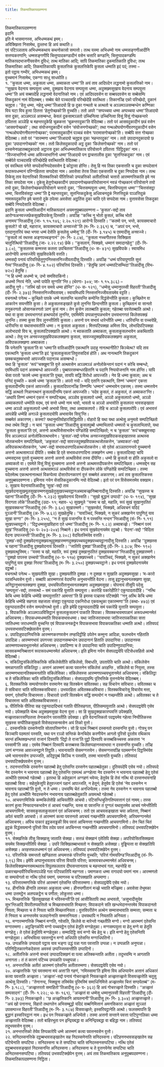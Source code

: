 ```yaml
---
title: तिकमातिकापदवण्णना

---
```

तिकमातिकापदवण्णना  
इदानि  
इति मे भासमानस्स, अभिधम्मकथं इमम्।  
अविक्खित्ता निसामेथ, दुल्लभा हि अयं कथाति॥  
एवं पटिञ्ञाताय अभिधम्मकथाय कथनोकासो सम्पत्तो। तत्थ यस्मा अभिधम्मो नाम धम्मसङ्गणीआदीनि सत्तप्पकरणानि; धम्मसङ्गणीपि चित्तुप्पादकण्डादीनं वसेन चत्तारि कण्डानि; चित्तुप्पादकण्डम्पि मातिकापदभाजनीयवसेन दुविधं; तत्थ मातिका आदि; सापि तिकमातिका दुकमातिकाति दुविधा; तत्थ तिकमातिका आदि; तिकमातिकायपि कुसलत्तिकं कुसलत्तिकेपि कुसला धम्माति इदं पदं; तस्मा –  
इतो पट्ठाय गम्भीरं, अभिधम्मकथं इमम्।  
वुच्चमानं निसामेथ, एकग्गा साधु साधवोति॥  
१. ‘‘कुसला धम्मा, अकुसला धम्मा, अब्याकता धम्मा’’ति अयं ताव आदिपदेन लद्धनामो कुसलत्तिको नाम। ‘‘सुखाय वेदनाय सम्पयुत्ता धम्मा, दुक्खाय वेदनाय सम्पयुत्ता धम्मा, अदुक्खमसुखाय वेदनाय सम्पयुत्ता धम्मा’’ति अयं सब्बपदेहि लद्धनामो वेदनात्तिको नाम। एवं आदिपदवसेन वा सब्बपदवसेन वा सब्बेसम्पि तिकदुकानं नामं वेदितब्बम्। सब्बेव चेते पञ्चदसहि परिच्छेदेहि ववत्थिता। तिकानञ्हि एको परिच्छेदो, दुकानं चतुद्दस। ‘‘हेतू धम्मा, नहेतू धम्मा’’तिआदयो हि छ दुका गन्थतो च अत्थतो च अञ्ञमञ्ञसम्बन्धेन कण्णिका विय घटा विय हुत्वा ठितत्ता ‘हेतुगोच्छको’ति वुच्चति। ततो अपरे ‘‘सप्पच्चया धम्मा अप्पच्चया धम्मा’’तिआदयो सत्त दुका, अञ्ञमञ्ञं असम्बन्धा, केवलं दुकसामञ्ञतो उच्चिनित्वा उच्चिनित्वा विसुं विसुं गोच्छकन्तरे ठपितत्ता अञ्ञेहि च महन्तरदुकेहि चूळकत्ता ‘चूळन्तरदुका’ति वेदितब्बा। ततो परं आसवदुकादीनं छन्नं वसेन ‘आसवगोच्छको’ ; तथा संयोजनदुकादीनं वसेन ‘संयोजनगोच्छको’; तथा गन्थओघयोगनीवरणदुकादीनं वसेन ‘गन्थओघयोगनीवरणगोच्छका’; परामासदुकादीनं पञ्चन्नं वसेन ‘परामासगोच्छको’ति। सब्बेपि सत्त गोच्छका वेदितब्बा। ततो परं ‘‘सारम्मणा धम्मा’’तिआदयो चतुद्दस दुका ‘महन्तरदुका’ नाम। ततो उपादानदुकादयो छ दुका ‘उपादानगोच्छको’ नाम। ततो किलेसदुकादयो अट्ठ दुका ‘किलेसगोच्छको’ नाम। ततो परं दस्सनेनपहातब्बदुकादयो अट्ठारस दुका अभिधम्ममातिकाय परियोसाने ठपितत्ता ‘पिट्ठिदुका’ नाम। ‘‘विज्जाभागिनो धम्मा अविज्जाभागिनो धम्मा’’तिआदयो पन द्वाचत्तालीस दुका ‘सुत्तन्तिकदुका’ नाम। एवं सब्बेपेते पञ्चदसहि परिच्छेदेहि ववत्थिताति वेदितब्बा।  
एवं ववत्थिता पनेते सप्पदेसनिप्पदेसवसेन द्वे कोट्ठासा होन्ति। तेसु हि नव तिका एकसत्तति च दुका सप्पदेसानं रूपारूपधम्मानं परिग्गहितत्ता सप्पदेसा नाम। अवसेसा तेरस तिका एकसत्तति च दुका निप्पदेसा नाम। तत्थ तिकेसु ताव वेदनात्तिको वितक्कत्तिको पीतित्तिको उप्पन्नत्तिको अतीतत्तिको चत्तारो आरम्मणत्तिकाति इमे नव तिका सप्पदेसा नाम। दुकेसु हेतुगोच्छकादीनं उपादानगोच्छकपरियोसानानं नवन्नं गोच्छकानं परियोसाने तयो तयो दुका, किलेसगोच्छकपरियोसाने चत्तारो दुका, ‘‘चित्तसम्पयुत्ता धम्मा, चित्तविप्पयुत्ता धम्मा’’‘‘चित्तसंसट्ठा धम्मा, चित्तविसंसट्ठा धम्मा’’ति द्वे महन्तरदुका, सुत्तन्तिकदुकेसु अधिवचनदुकं निरुत्तिदुकं पञ्ञत्तिदुकं नामरूपदुकन्ति इमे चत्तारो दुके ठपेत्वा अवसेसा अट्ठतिंस दुका चाति एते सप्पदेसा नाम। वुत्तावसेसा तिकदुका सब्बेपि निप्पदेसाति वेदितब्बा।  
इदानि कुसला धम्मातिआदीनं मातिकापदानं अयमनुपुब्बपदवण्णना – ‘कुसल’-सद्दो ताव आरोग्यअनवज्जछेकसुखविपाकेसु दिस्सति। अयञ्हि ‘‘कच्चि नु भोतो कुसलं, कच्चि भोतो अनामय’’न्तिआदीसु (जा॰ १.१५.१४६; २.२०.१२९) आरोग्ये दिस्सति। ‘‘कतमो पन, भन्ते, कायसमाचारो कुसलो? यो खो, महाराज, कायसमाचारो अनवज्जो’’ति (म॰ नि॰ २.३६१) च, ‘‘अपरं पन, भन्ते, एतदानुत्तरियं यथा भगवा धम्मं देसेति कुसलेसु धम्मेसू’’ति (दी॰ नि॰ ३.१४५) च एवमादीसु अनवज्जे। ‘‘कुसलो त्वं रथस्स अङ्गपच्चङ्गानं’’ (म॰ नि॰ २.८७), ‘‘कुसला नच्चगीतस्स सिक्खिता चातुरित्थियो’’तिआदीसु (जा॰ २.२२.९४) छेके। ‘‘कुसलानं, भिक्खवे, धम्मानं समादानहेतु’’ (दी॰ नि॰ ३.८०), ‘‘कुसलस्स कम्मस्स कतत्ता उपचितत्ता’’तिआदीसु (ध॰ स॰ ४३१) सुखविपाके। स्वायमिध आरोग्येपि अनवज्जेपि सुखविपाकेपि वत्तति।  
धम्मसद्दो पनायं परियत्तिहेतुगुणनिस्सत्तनिज्जीवतादीसु दिस्सति। अयञ्हि ‘‘धम्मं परियापुणाति सुत्तं गेय्य’’न्तिआदीसु (अ॰ नि॰ ४.१०२) परियत्तियं दिस्सति। ‘‘हेतुम्हि ञाणं धम्मपटिसम्भिदा’’तिआदीसु (विभ॰ ७२०) हेतुम्हि।  
‘‘न हि धम्मो अधम्मो च, उभो समविपाकिनो।  
अधम्मो निरयं नेति, धम्मो पापेति सुग्गति’’न्ति॥ (थेरगा॰ ३०४; जा॰ १.१५.३८६) –  
आदीसु गुणे। ‘‘तस्मिं खो पन समये धम्मा होन्ति’’ (ध॰ स॰ १२१), ‘‘धम्मेसु धम्मानुपस्सी विहरती’’तिआदीसु (दी॰ नि॰ २.३७३) निस्सत्तनिज्जीवतायम्। स्वायमिधापि निस्सत्तनिज्जीवतायमेव वट्टति।  
वचनत्थो पनेत्थ – कुच्छिते पापके धम्मे सलयन्ति चलयन्ति कम्पेन्ति विद्धंसेन्तीति कुसला। कुच्छितेन वा आकारेन सयन्तीति कुसा। ते अकुसलसङ्खाते कुसे लुनन्ति छिन्दन्तीति कुसला। कुच्छितानं वा सानतो तनुकरणतो ओसानकरणतो ञाणं कुसं नाम। तेन कुसेन लातब्बाति कुसला; गहेतब्बा पवत्तेतब्बाति अत्थो। यथा वा कुसा उभयभागगतं हत्थप्पदेसं लुनन्ति, एवमिमेपि उप्पन्नानुप्पन्नभावेन उभयभागगतं किलेसपक्खं लुनन्ति। तस्मा कुसा विय लुनन्तीतिपि कुसला। अत्तनो पन सभावं धारेन्तीति धम्मा। धारियन्ति वा पच्चयेहि, धारीयन्ति वा यथासभावतोति धम्मा। न कुसला अकुसला। मित्तपटिपक्खा अमित्ता विय, लोभादिपटिपक्खा अलोभादयो विय च, कुसलपटिपक्खाति अत्थो। न ब्याकताति अब्याकता, कुसलाकुसलभावेन अकथिताति अत्थो। तेसु पन अनवज्जसुखविपाकलक्खणा कुसला, सावज्जदुक्खविपाकलक्खणा अकुसला, अविपाकलक्खणा अब्याकता।  
किं पनेतानि ‘कुसला’ति वा ‘धम्मा’ति वातिआदीनि एकत्थानि उदाहु नानत्थानीति? किञ्चेत्थ? यदि ताव एकत्थानि ‘कुसला धम्मा’ति इदं ‘कुसलाकुसला’तिवुत्तसदिसं होति। अथ नानत्थानि तिकदुकानं छक्कचतुक्कभावो आपज्जति पदानञ्च असम्बन्धो।  
यथा हि ‘कुसला’ ‘रूपं’‘चक्खुमा’ति वुत्ते अत्थवसेन अञ्ञमञ्ञं अनोलोकेन्तानं पदानं न कोचि सम्बन्धो, एवमिधापि पदानं असम्बन्धो आपज्जति। पुब्बापरसम्बन्धरहितानि च पदानि निप्पयोजनानि नाम होन्ति। यापि चेसा परतो ‘कतमे धम्मा कुसला’ति पुच्छा, तायपि सद्धिं विरोधो आपज्जति। नेव हि धम्मा कुसला; अथ च पनिदं वुच्चति – कतमे धम्मा ‘कुसला’ति। अपरो नयो – यदि एतानि एकत्थानि, तिण्णं ‘धम्मानं’ एकत्ता कुसलादीनम्पि एकत्तं आपज्जति। कुसलादिपरानञ्हि तिण्णम्पि ‘धम्मानं’ धम्मभावेन एकत्तम्। तस्मा धम्मत्तयेन सद्धिं अत्थतो निन्नानत्थानं कुसलादीनम्पि एकत्तं आपज्जति। ‘यदेव कुसलं, तं अकुसलं, तं अब्याकत’न्ति। ‘अथापि तिण्णं धम्मानं एकत्तं न सम्पटिच्छथ, अञ्ञोव कुसलपरो धम्मो, अञ्ञो अकुसलपरो धम्मो, अञ्ञो अब्याकतपरो धम्मोति वदथ, एवं सन्ते धम्मो नाम भावो, भावतो च अञ्ञो अभावोति कुसलपरा भावसङ्खाता धम्मा अञ्ञो अकुसलपरो धम्मो अभावो सिया, तथा अब्याकतपरो। तेहि च अञ्ञो कुसलपरोपि। एवं अभावत्तं आपन्नेहि धम्मेहि अनञ्ञे कुसलादयोपि अभावायेव सियु’न्ति।  
सब्बमेतं अकारणम्। कस्मा? यथानुमतिवोहारसिद्धितोति। वोहारो हि यथा यथा अत्थेसु अनुमतो सम्पटिच्छितो तथा तथेव सिद्धो। न चायं ‘‘कुसला धम्मा’’तिआदीसु कुसलपुब्बो धम्माभिलापो धम्मपरो च कुसलाभिलापो, यथा ‘कुसला कुसला’ति एवं, अत्तनो अत्थविसेसाभावेन पण्डितेहि सम्पटिच्छितो; न च ‘कुसला’ ‘रूपं’चक्खुमासद्दा विय अञ्ञमञ्ञं अनोलोकितत्थभावेन। ‘कुसल’-सद्दो पनेत्थ अनवज्जसुखविपाकसङ्खातस्स अत्थस्स जोतकभावेन सम्पटिच्छितो, ‘अकुसल’-सद्दो सावज्जदुक्खविपाकत्थजोतकत्तेन, ‘अब्याकत’-सद्दो अविपाकत्थजोतकत्तेन, ‘धम्म’-सद्दो सभावधारणादिअत्थजोतकत्तेन। सो एतेसं अञ्ञतरानन्तरे वुच्चमानो अत्तनो अत्थसामञ्ञं दीपेति। सब्बेव हि एते सभावधारणादिना लक्खणेन धम्मा। कुसलादिसद्दा चापि धम्मसद्दस्स पुरतो वुच्चमाना अत्तनो अत्तनो अत्थविसेसं तस्स दीपेन्ति। धम्मो हि कुसलो वा होति अकुसलो वा अब्याकतो वा। एवमेते विसुं विसुं वुच्चमाना अत्तनो अत्तनो अत्थमत्तदीपकत्तेन सम्पटिच्छिता। धम्मसद्देन सह वुच्चमाना अत्तनो अत्तनो अत्थसामञ्ञं अत्थविसेसं वा दीपकत्तेन लोके पण्डितेहि सम्पटिच्छिता। तस्मा यदेतमेत्थ एकत्थनानात्थतं विकप्पेत्वा दोसारोपनकारणं वुत्तं सब्बमेतं अकारणम्। अयं ताव कुसलत्तिकस्स अनुपुब्बपदवण्णना। इमिनाव नयेन सेसतिकदुकानम्पि नयो वेदितब्बो। इतो परं पन विसेसमत्तमेव वक्खाम।  
२. सुखाय वेदनायातिआदीसु ‘सुख’-सद्दो ताव सुखवेदनासुखमूलसुखारम्मणसुखहेतुसुखपच्चयट्ठानअब्याबज्झनिब्बानादीसु दिस्सति। अयञ्हि ‘‘सुखस्स च पहाना’’तिआदीसु (दी॰ नि॰ १.२३२) सुखवेदनायं दिस्सति। ‘‘सुखो बुद्धानं उप्पादो’’ (ध॰ प॰ १९४), ‘‘सुखा विरागता लोके’’तिआदीसु (उदा॰ ११; महाव॰ ५) सुखमूले ‘‘यस्मा च खो, महालि, रूपं सुखं सुखानुपतितं सुखावक्कन्त’’न्तिआदीसु (सं॰ नि॰ ३.६०) सुखारम्मणे। ‘‘सुखस्सेतं, भिक्खवे, अधिवचनं यदिदं पुञ्ञानी’’तिआदीसु (अ॰ नि॰ ७.६२) सुखहेतुम्हि। ‘‘यावञ्चिदं, भिक्खवे, न सुकरं अक्खानेन पापुणितुं याव सुखा सग्गा’’ (म॰ नि॰ ३.२५५), ‘‘न ते सुखं पजानन्ति ये न पस्सन्ति नन्दन’’न्तिआदीसु (सं॰ नि॰ १.११) सुखपच्चयट्ठाने। ‘‘दिट्ठधम्मसुखविहारा एते धम्मा’’तिआदीसु (म॰ नि॰ १.८२) अब्याबज्झे। ‘‘निब्बानं परमं सुख’’न्तिआदिसु (ध॰ प॰ २०३-२०४) निब्बाने। इध पनायं सुखवेदनायमेव दट्ठब्बो। ‘वेदना’-सद्दो ‘‘विदिता वेदना उप्पज्जन्ती’’तिआदीसु (म॰ नि॰ ३.२०८) वेदयितस्मिंयेव वत्तति।  
‘दुक्ख’-सद्दो दुक्खवेदनादुक्खवत्थुदुक्खारम्मणदुक्खपच्चयदुक्खपच्चयट्ठानादीसु दिस्सति। अयञ्हि ‘‘दुक्खस्स च पहाना’’तिआदीसु दुक्खवेदनायं दिस्सति। ‘‘जातिपि दुक्खा’’तिआदीसु (दी॰ नि॰ २.३८७; विभ॰ १९०) दुक्खवत्थुस्मिम्। ‘‘यस्मा च खो, महालि, रूपं दुक्खं दुक्खानुपतितं दुक्खावक्कन्त’’न्तिआदीसु दुक्खारम्मणे। ‘‘दुक्खो पापस्स उच्चयो’’तिआदीसु (ध॰ प॰ ११७) दुक्खपच्चये। ‘‘यावञ्चिदं, भिक्खवे, न सुकरं अक्खानेन पापुणितुं याव दुक्खा निरया’’तिआदीसु (म॰ नि॰ ३.२५०) दुक्खपच्चयट्ठाने। इध पनायं दुक्खवेदनायमेव दट्ठब्बो।  
वचनत्थो पनेत्थ – सुखयतीति सुखा। दुक्खयतीति दुक्खा। न दुक्खा न सुखाति अदुक्खमसुखा। ‘म-कारो पदसन्धिवसेन वुत्तो। सब्बापि आरम्मणरसं वेदयन्ति अनुभवन्तीति वेदना। तासु इट्ठानुभवनलक्खणा सुखा, अनिट्ठानुभवनलक्खणा दुक्खा, उभयविपरीतानुभवनलक्खणा अदुक्खमसुखा। योपनायं तीसुपि पदेसु ‘सम्पयुत्त’-सद्दो, तस्सत्थो – समं पकारेहि युत्ताति सम्पयुत्ता। कतरेहि पकारेहीति? एकुप्पादतादीहि। ‘‘नत्थि केचि धम्मा केहिचि धम्मेहि सम्पयुत्ताति? आमन्ता’’ति हि इमस्स पञ्हस्स पटिक्खेपे ‘‘ननु अत्थि केचि धम्मा केहिचि धम्मेहि सहगता सहजाता संसट्ठा एकुप्पादा एकनिरोधा एकवत्थुका एकारम्मणा’’ति (कथा॰ ४७३) एवं एकुप्पादतादीनं वसेन सम्पयोगत्थो वुत्तो। इति इमेहि एकुप्पादतादीहि समं पकारेहि युत्ताति सम्पयुत्ता।  
३. विपाकत्तिके अञ्ञमञ्ञविसिट्ठानं कुसलाकुसलानं पाकाति विपाका। विपक्कभावमापन्नानं अरूपधम्मानमेतं अधिवचनम्। विपाकधम्मधम्माति विपाकसभावधम्मा। यथा जातिजरासभावा जातिजरापकतिका सत्ता जातिधम्मा जराधम्माति वुच्चन्ति एवं विपाकजनकट्ठेन विपाकसभावा विपाकपकतिका धम्माति अत्थो। ततियपदं उभयसभावपटिक्खेपवसेन वुत्तम्।  
४. उपादिन्नुपादानियत्तिके आरम्मणकरणवसेन तण्हादिट्ठीहि उपेतेन कम्मुना आदिन्ना, फलभावेन गहिताति उपादिन्ना। आरम्मणभावं उपगन्त्वा उपादानसम्बन्धेन उपादानानं हिताति उपादानिया। उपादानस्स आरम्मणपच्चयभूतानमेतं अधिवचनम्। उपादिण्णा च ते उपादानिया चाति उपादिण्णुपादानिया; सासवकम्मनिब्बत्तानं रूपारूपधम्मानमेतं अधिवचनम्। इति इमिना नयेन सेसपदद्वयेपि पटिसेधसहितो अत्थो वेदितब्बो।  
५. संकिलिट्ठसंकिलेसिकत्तिके संकिलेसेतीति संकिलेसो, विबाधति, उपतापेति चाति अत्थो। संकिलेसेन समन्नागताति संकिलिट्ठा। अत्तानं आरम्मणं कत्वा पवत्तनेन संकिलेसं अरहन्ति , संकिलेसे वा नियुत्ता, तस्स आरम्मणभावानतिक्कमनतोति संकिलेसिका। संकिलेसस्स आरम्मणपच्चयभूतानमेतं अधिवचनम्। संकिलिट्ठा च ते संकिलेसिका चाति संकिलिट्ठसंकिलेसिका। सेसपदद्वयम्पि पुरिमत्तिके वुत्तनयेनेव वेदितब्बम्।  
६. वितक्कत्तिके सम्पयोगवसेन वत्तमानेन सह वितक्केन सवितक्का। सह विचारेन सविचारा। सवितक्का च ते सविचारा चाति सवितक्कसविचारा। उभयरहिता अवितक्कअविचारा। वितक्कविचारेसु विचारोव मत्ता, पमाणं, एतेसन्ति विचारमत्ता। विचारतो उत्तरि वितक्केन सद्धिं सम्पयोगं न गच्छन्तीति अत्थो। अवितक्का च ते विचारमत्ता चाति अवितक्कविचारमत्ता।  
७. पीतित्तिके पीतिया सह एकुप्पादादिभावं गताति पीतिसहगता, पीतिसम्पयुत्ताति अत्थो। सेसपदद्वयेपि एसेव नयो। उपेक्खाति चेत्थ अदुक्खमसुखा वेदना वुत्ता। सा हि सुखदुक्खाकारप्पवत्तिं उपेक्खति, मज्झत्ताकारसण्ठितत्ता तेनाकारेन पवत्ततीति उपेक्खा। इति वेदनात्तिकतो पदद्वयमेव गहेत्वा निप्पीतिकस्स सुखस्स सप्पीतिकसुखतो विसेसदस्सनवसेन अयं तिको वुत्तो।  
८. दस्सनत्तिके दस्सनेनाति सोतापत्तिमग्गेन। सो हि पठमं निब्बानं दस्सनतो दस्सनन्ति वुत्तो। गोत्रभु पन किञ्चापि पठमतरं पस्सति, यथा पन रञ्ञो सन्तिकं केनचिदेव करणीयेन आगतो पुरिसो दूरतोव रथिकाय चरन्तं हत्थिक्खन्धगतं राजानं दिस्वापि ‘दिट्ठो ते राजा’ति पुट्ठो दिस्वापि कत्तब्बकिच्चस्स अकतत्ता ‘न पस्सामी’ति आह। एवमेव निब्बानं दिस्वापि कत्तब्बस्स किलेसप्पहानस्साभावा न दस्सनन्ति वुच्चति। तञ्हि ञाणं मग्गस्स आवज्जनट्ठाने तिट्ठति। भावनायाति सेसमग्गत्तयेन। सेसमग्गत्तयञ्हि पठममग्गेन दिट्ठस्मिंयेव धम्मे भावनावसेन उप्पज्जति, अदिट्ठपुब्बं किञ्चि न पस्सति, तस्मा भावनाति वुच्चति। ततियपदं उभयपटिक्खेपवसेन वुत्तम्।  
९. तदनन्तरत्तिके दस्सनेन पहातब्बो हेतु एतेसन्ति दस्सनेन पहातब्बहेतुका। दुतियपदेपि एसेव नयो। ततियपदे नेव दस्सनेन न भावनाय पहातब्बो हेतु एतेसन्ति एवमत्थं अग्गहेत्वा नेव दस्सनेन न भावनाय पहातब्बो हेतु एतेसं अत्थीति एवमत्थो गहेतब्बो । इतरथा हि अहेतुकानं अग्गहणं भवेय्य; हेतुयेव हि तेसं नत्थि यो दस्सनभावनाहि पहातब्बो सिया। सहेतुकेसुपि हेतुवज्जानं पहानं आपज्जति, न हेतूनं; हेतुयेव हि एतेसं ‘नेव दस्सनेन न भावनाय पहातब्बो’ति वुत्तो, न ते धम्मा। उभयम्पि चेतं अनधिप्पेतम्। तस्मा नेव दस्सनेन न भावनाय पहातब्बो हेतु एतेसं अत्थीति नेवदस्सनेन नभावनाय पहातब्बहेतुकाति अयमत्थो गहेतब्बो।  
१०. आचयगामित्तिके कम्मकिलेसेहि आचियतीति आचयो। पटिसन्धिचुतिगतिप्पवत्तानं एतं नामम्। तस्स कारणं हुत्वा निप्फादनकभावेन तं आचयं गच्छन्ति, यस्स वा पवत्तन्ति तं पुग्गलं यथावुत्तमेव आचयं गमेन्तीतिपि आचयगामिनो; सासवकुसलाकुसलानं एतं अधिवचनम्। ततो एव आचयसङ्खाता चया अपेतत्ता, निब्बानं अपेतं चयाति अपचयो। तं आरम्मणं कत्वा पवत्तनतो अपचयं गच्छन्तीति अपचयगामिनो; अरियमग्गानमेतं अधिवचनम्। अपिच पाकारं इट्ठकवड्ढकी विय पवत्तं आचिनन्ता गच्छन्तीति आचयगामिनो। तेन चितं चितं इट्ठकं विद्धंसयमानो पुरिसो विय तदेव पवत्तं अपचिनन्ता गच्छन्तीति अपचयगामिनो। ततियपदं उभयपटिक्खेपेन वुत्तम्।  
११. सेक्खत्तिके तीसु सिक्खासु जाताति सेक्खा। सत्तन्नं सेक्खानं एतेतिपि सेक्खा। अपरियोसितसिक्खत्ता सयमेव सिक्खन्तीतिपि सेक्खा । उपरि सिक्खितब्बाभावतो न सेक्खाति असेक्खा। वुड्ढिप्पत्ता वा सेक्खातिपि असेक्खा। अरहत्तफलधम्मानं एतं अधिवचनम्। ततियपदं उभयपटिक्खेपेन वुत्तम्।  
१२. परित्तत्तिके समन्ततो खण्डितत्ता अप्पमत्तकं परित्तन्ति वुच्चति; ‘परित्तं गोमयपिण्ड’न्तिआदीसु (सं॰ नि॰ ३.९६) विय। इमेपि अप्पानुभावताय परित्ता वियाति परित्ता; कामावचरधम्मानमेतं अधिवचनम्। किलेसविक्खम्भनसमत्थताय विपुलफलताय दीघसन्तानताय च महन्तभावं गता, महन्तेहि वा उळारच्छन्दवीरियचित्तपञ्ञेहि गता पटिपन्नातिपि महग्गता। पमाणकरा धम्मा रागादयो पमाणं नाम। आरम्मणतो वा सम्पयोगतो वा नत्थि एतेसं पमाणं, पमाणस्स च पटिपक्खाति अप्पमाणा।  
१३. परित्तारम्मणत्तिके परित्तं आरम्मणं एतेसन्ति परित्तारम्मणा। सेसपदद्वयेपि एसेव नयो।  
१४. हीनत्तिके हीनाति लामका अकुसला धम्मा। हीनप्पणीतानं मज्झे भवाति मज्झिमा। अवसेसा तेभूमका धम्मा उत्तमट्ठेन अतप्पकट्ठेन च पणीता; लोकुत्तरा धम्मा।  
१५. मिच्छत्तत्तिके ‘हितसुखावहा मे भविस्सन्ती’ति एवं आसीसितापि तथा अभावतो, ‘असुभादीसुयेव सुभ’न्तिआदि विपरीतप्पवत्तितो च मिच्छासभावाति मिच्छत्ता; विपाकदाने सति खन्धभेदानन्तरमेव विपाकदानतो नियता; मिच्छत्ता च ते नियता चाति मिच्छत्तनियता। वुत्तविपरीतेन अत्थेन सम्मासभावाति सम्मत्ता; सम्मत्ता च ते नियता च अनन्तरमेव फलदानेनाति सम्मत्तनियता। उभयथापि न नियताति अनियता।  
१६. मग्गारम्मणत्तिके निब्बानं मग्गति, गवेसति, किलेसे वा मारेन्तो गच्छतीति मग्गो। मग्गो आरम्मणं एतेसन्ति मग्गारम्मणा। अट्ठङ्गिकोपि मग्गो पच्चयट्ठेन एतेसं हेतूति मग्गहेतुका। मग्गसम्पयुत्ता वा हेतू मग्गे वा हेतूति मग्गहेतू। ते एतेसं हेतूतिपि मग्गहेतुका। सम्मादिट्ठि सयं मग्गो चेव हेतु च। इति मग्गो हेतु एतेसन्तिपि मग्गहेतुका। अभिभवित्वा पवत्तनट्ठेन मग्गो अधिपति एतेसन्ति मग्गाधिपतिनो।  
१७. उप्पन्नत्तिके उप्पादतो पट्ठाय याव भङ्गा उद्धं पन्ना गता पवत्ताति उप्पन्ना। न उप्पन्नाति अनुप्पन्ना। परिनिट्ठितकारणेकदेसत्ता अवस्सं उप्पज्जिस्सन्तीति उप्पादिनो।  
१८. अतीतत्तिके अत्तनो सभावं उप्पादादिक्खणं वा पत्वा अतिक्कन्ताति अतीता। तदुभयम्पि न आगताति अनागता। तं तं कारणं पटिच्च उप्पन्नाति पच्चुप्पन्ना।  
१९. अनन्तरत्तिके अतीतं आरम्मणं एतेसन्ति अतीतारम्मणा। सेसपदद्वयेपि एसेव नयो।  
२०. अज्झत्तत्तिके ‘एवं पवत्तमाना मयं अत्ता’ति गहणं, ‘गमिस्सामा’ति इमिना विय अधिप्पायेन अत्तानं अधिकारं कत्वा पवत्ताति अज्झत्ता। ‘अज्झत्त’-सद्दो पनायं गोचरज्झत्ते नियकज्झत्ते अज्झत्तज्झत्ते विसयज्झत्तेति चतूसु अत्थेसु दिस्सति। ‘‘तेनानन्द, भिक्खुना तस्मिंयेव पुरिमस्मिं समाधिनिमित्ते अज्झत्तमेव चित्तं सण्ठपेतब्बं’’ (म॰ नि॰ ३.१८८), ‘‘अज्झत्तरतो समाहितो’’तिआदीसु (ध॰ प॰ ३६२) हि अयं गोचरज्झत्ते दिस्सति। ‘‘अज्झत्तं सम्पसादनं’’ (दी॰ नि॰ १.२२८; ध॰ स॰ १६१), ‘‘अज्झत्तं वा धम्मेसु धम्मानुपस्सी विहरती’’तिआदीसु (दी॰ नि॰ २.३७३) नियकज्झत्ते। ‘‘छ अज्झत्तिकानि आयतनानी’’तिआदीसु (म॰ नि॰ ३.३०४) अज्झत्तज्झत्ते। ‘‘अयं खो पनानन्द, विहारो तथागतेन अभिसम्बुद्धो यदिदं सब्बनिमित्तानं अमनसिकारा अज्झत्तं सुञ्ञतं उपसम्पज्ज विहरती’’तिआदीसु (म॰ नि॰ ३.१८७) विसयज्झत्ते; इस्सरियट्ठानेति अत्थो। फलसमापत्ति हि बुद्धानं इस्सरियट्ठानं नाम। इध पन नियकज्झत्ते अधिप्पेतो। तस्मा अत्तनो सन्ताने पवत्ता पाटिपुग्गलिका धम्मा अज्झत्ताति वेदितब्बा। ततो बाहिरभूता पन इन्द्रियबद्धा वा अनिन्द्रियबद्धा वा बहिद्धा नाम। ततियपदं तदुभयवसेन वुत्तम्।  
२१. अनन्तरत्तिको तेयेव तिप्पकारेपि धम्मे आरम्मणं कत्वा पवत्तनवसेन वुत्तो।  
२२. सनिदस्सनत्तिके दट्ठब्बभावसङ्खातेन सह निदस्सनेनाति सनिदस्सना। पटिहननभावसङ्खातेन सह पटिघेनाति सप्पटिघा। सनिदस्सना च ते सप्पटिघा चाति सनिदस्सनसप्पटिघा। नत्थि एतेसं दट्ठब्बभावसङ्खातं निदस्सनन्ति अनिदस्सना। अनिदस्सना च ते वुत्तनयेनेव सप्पटिघा चाति अनिदस्सनसप्पटिघा। ततियपदं उभयपटिक्खेपेन वुत्तम्। अयं ताव तिकमातिकाय अनुपुब्बपदवण्णना।  
तिकमातिकापदवण्णना निट्ठिता।  